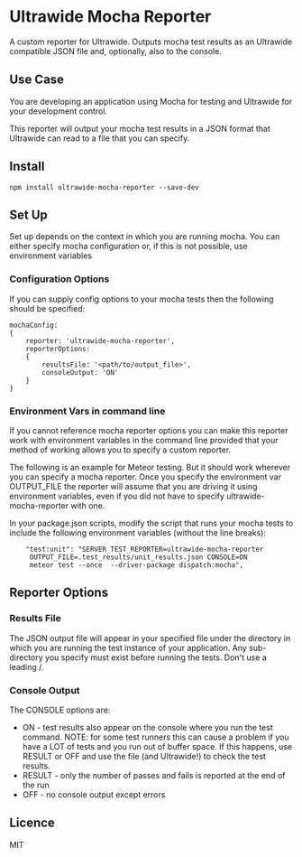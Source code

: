 # Ultrawide Mocha Reporter #

A custom reporter for Ultrawide.  Outputs mocha test results as an Ultrawide compatible JSON file and, optionally, also to the console.

## Use Case ##

You are developing an application using Mocha for testing and Ultrawide for your development control.

This reporter will output your mocha test results in a JSON format that Ultrawide can read to a file that you can specify.

## Install ##

```npm install ultrawide-mocha-reporter --save-dev```

## Set Up ##

Set up depends on the context in which you are running mocha.  You can either specify mocha configuration or, if this is not possible, use environment variables

### Configuration Options ###
If you can supply config options to your mocha tests then the following should be specified:

```
mochaConfig:
{
    reporter: 'ultrawide-mocha-reporter',
    reporterOptions:
    {
        resultsFile: '<path/to/output_file>',
        consoleOutput: 'ON'
    }
}

```



### Environment Vars in command line ###

If you cannot reference mocha reporter options you can make this reporter work with environment variables in the command line provided that your method of working allows you to specify a custom reporter.

The following is an example for Meteor testing.  But it should work wherever you can specify a mocha reporter.  Once you specify the environment var OUTPUT_FILE the reporter will assume that you are driving it using environment variables, even if you did not have to specify ultrawide-mocha-reporter with one.

In your package.json scripts, modify the script that runs your mocha tests to include the following environment variables (without the line breaks):

```
    "test:unit": "SERVER_TEST_REPORTER=ultrawide-mocha-reporter
     OUTPUT_FILE=.test_results/unit_results.json CONSOLE=ON
     meteor test --once  --driver-package dispatch:mocha",
```

## Reporter Options ##

### Results File ###

The JSON output file will appear in your specified file under the directory in which you are running the test instance of your application.
Any sub-directory you specify must exist before running the tests.  Don't use a leading /.

### Console Output ###

The CONSOLE options are:

 * ON - test results also appear on the console where you run the test command.  NOTE: for some test runners this can cause  a problem if you have a LOT of tests and you run out of buffer space.  If this happens, use RESULT or OFF and use the file (and Ultrawide!) to check the test results.
 * RESULT - only the number of passes and fails is reported at the end of the run
 * OFF - no console output except errors



## Licence ##
MIT


